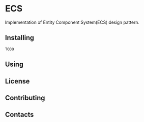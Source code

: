 # ECS
Implementation of Entity Component System(ECS) design pattern.


## Installing
`TODO`

## Using

## License

## Contributing

## Contacts

